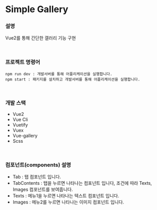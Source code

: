 # Simple Gallery

### 설명
Vue2를 통해 간단한 갤러리 기능 구현

<br />

### 프로젝트 명령어
```
npm run dev : 개발서버를 통해 어플리케이션을 실행합니다.
npm start : 패키지를 설치하고 개발서버를 통해 어플리케이션을 실행합니다.
``` 

<br />

### 개발 스택
- Vue2
- Vue Cli
- Vuetify
- Vuex
- Vue-gallery
- Scss

<br />

### 컴포넌트(components) 설명
- Tab : 탭 컴포넌트 입니다.
- TabContents : 탭을 누르면 나타나는 컴포넌트 입니다, 조건에 따라 Texts, Images 컴포넌트를 보여줍니다. 
- Texts : 메뉴1을 누르면 나타나는 텍스트 컴포넌트 입니다.
- Images : 메뉴2를 누르면 나타나는 이미지 컴포넌트 입니다.

<br />
